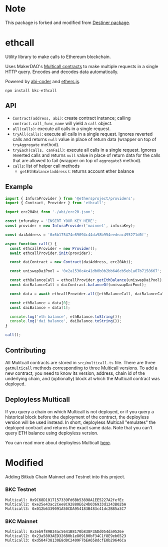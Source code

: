 # Note

This package is forked and modified from [Destiner package](https://github.com/Destiner/ethcall).

# ethcall

Utility library to make calls to Ethereum blockchain.

Uses MakerDAO's [Multicall contracts](https://github.com/makerdao/multicall) to make multiple requests in a single HTTP query. Encodes and decodes data automatically.

Powered by [abi-coder](https://github.com/Destiner/abi-coder) and [ethers.js](https://github.com/ethers-io/ethers.js/).

```
npm install bkc-ethcall
```

## API

* `Contract(address, abi)`: create contract instance; calling `contract.call_func_name` will yield a `call` object.
* `all(calls)`: execute all calls in a single request.
* `tryAll(calls)`: execute all calls in a single request. Ignores reverted calls and returns `null` value in place of return data (wrapper on top of `tryAggregate` method).
* `tryEach(calls, canFail)`: execute all calls in a single request. Ignores reverted calls and returns `null` value in place of return data for the calls that are allowed to fail (wrapper on top of `aggregate3` method).
* `calls`: list of helper call methods
  * `getEthBalance(address)`: returns account ether balance

## Example

```js
import { InfuraProvider } from '@ethersproject/providers';
import { Contract, Provider } from 'ethcall';

import erc20Abi from './abi/erc20.json';

const infuraKey = 'INSERT_YOUR_KEY_HERE';
const provider = new InfuraProvider('mainnet', infuraKey);

const daiAddress = '0x6b175474e89094c44da98b954eedeac495271d0f';

async function call() {
  const ethcallProvider = new Provider();
  await ethcallProvider.init(provider);

  const daiContract = new Contract(daiAddress, erc20Abi);

  const uniswapDaiPool = '0x2a1530c4c41db0b0b2bb646cb5eb1a67b7158667';

  const ethBalanceCall = ethcallProvider.getEthBalance(uniswapDaiPool);
  const daiBalanceCall = daiContract.balanceOf(uniswapDaiPool);

  const data = await ethcallProvider.all([ethBalanceCall, daiBalanceCall]);

  const ethBalance = data[0];
  const daiBalance = data[1];

  console.log('eth balance', ethBalance.toString());
  console.log('dai balance', daiBalance.toString());
}

call();
```

## Contributing

All Mulitcall contracts are stored in `src/multicall.ts` file. There are three `getMulticall` methods corresponding to three Multicall versions. To add a new contract, you need to know its version, address, chain id of the underlying chain, and (optionally) block at which the Multicall contract was deployed.

## Deployless Multicall

If you query a chain on which Multicall is not deployed, or if you query a historical block before the deployment of the contract, the deployless version will be used instead. In short, deployless Multicall "emulates" the deployed contract and returns the exact same data. Note that you can't query ETH balance using deployless version.

You can read more about deployless Multicall [here](https://insights.magmatic.xyz/posts/deployless-multicall/).

# Modified
Adding Bitkub Chain Mainnet and Testnet into this project.

### BKC Testnet
```
Multicall: 0x9C68D1017157339Fd6Bb53898A1EE5227A2fefEc
Multicall2: 0xe25e43ac2Cee8C92880E624b036933d1243B02bA
Multicall3: 0x012b6339091A50CDA954183B483c41dc2B85a3C7
```

### BKC Mainnet
```
Multicall: 0x3eb9f89B34ac5641B8170b838F3ADd054da9526e
Multicall2: 0x23a5803AED326B0b1e809100bF34C1f8E9eb6523
Multicall3: 0xd504F38130E8d0C2409F7bEA658dcfE0b29646Ca
```
